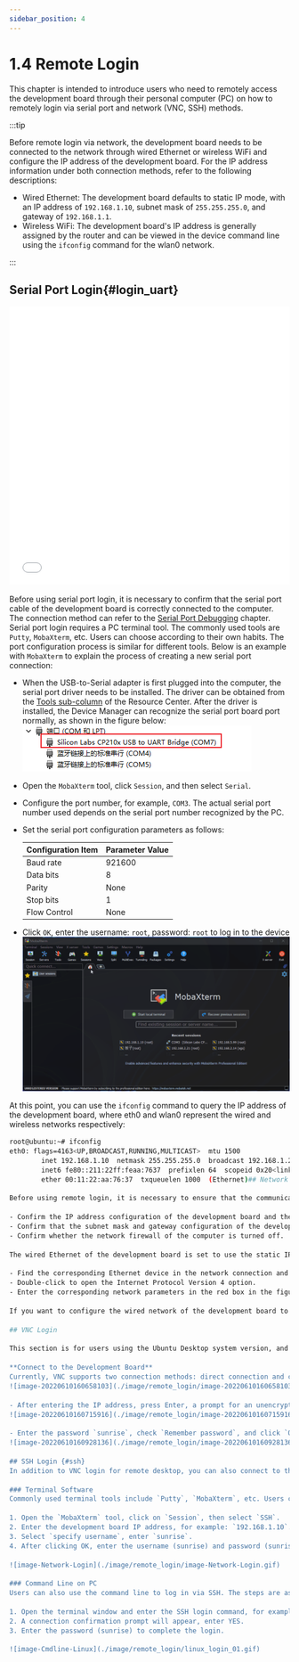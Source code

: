 ```yaml
---
sidebar_position: 4
---
```

# 1.4 Remote Login

This chapter is intended to introduce users who need to remotely access the development board through their personal computer (PC) on how to remotely login via serial port and network (VNC, SSH) methods.

:::tip

Before remote login via network, the development board needs to be connected to the network through wired Ethernet or wireless WiFi and configure the IP address of the development board. For the IP address information under both connection methods, refer to the following descriptions:

- Wired Ethernet: The development board defaults to static IP mode, with an IP address of `192.168.1.10`, subnet mask of `255.255.255.0`, and gateway of `192.168.1.1`.
- Wireless WiFi: The development board's IP address is generally assigned by the router and can be viewed in the device command line using the `ifconfig` command for the wlan0 network.

:::

## Serial Port Login{#login_uart}

<iframe src="//player.bilibili.com/player.html?aid=700903305&bvid=BV1rm4y1E73q&cid=1196550506&page=2" scrolling="no" border="0" frameborder="no" framespacing="0" width="100%" height="500" allowfullscreen="true"> </iframe>

Before using serial port login, it is necessary to confirm that the serial port cable of the development board is correctly connected to the computer. The connection method can refer to the [Serial Port Debugging](/installation/hardware_interface#debug_uart) chapter. Serial port login requires a PC terminal tool. The commonly used tools are `Putty`, `MobaXterm`, etc. Users can choose according to their own habits. The port configuration process is similar for different tools. Below is an example with `MobaXterm` to explain the process of creating a new serial port connection:

- When the USB-to-Serial adapter is first plugged into the computer, the serial port driver needs to be installed. The driver can be obtained from the [Tools sub-column](https://developer.horizon.ai/resource) of the Resource Center. After the driver is installed, the Device Manager can recognize the serial port board port normally, as shown in the figure below:  
![image-20220416105939067](./image/remote_login/image-20220416105939067.png)

- Open the `MobaXterm` tool, click `Session`, and then select `Serial`.

- Configure the port number, for example, `COM3`. The actual serial port number used depends on the serial port number recognized by the PC.

- Set the serial port configuration parameters as follows:
  
  | Configuration Item    | Parameter Value |
  | --------------------- | -------------- |
  | Baud rate             | 921600         |
  | Data bits             | 8              |
  | Parity                | None           |
  | Stop bits             | 1              |
  | Flow Control          | None           |
  
- Click `OK`, enter the username: `root`, password: `root` to log in to the device  
![image-Uart-Login](./image/remote_login/image-Uart-Login.gif)

At this point, you can use the `ifconfig` command to query the IP address of the development board, where eth0 and wlan0 represent the wired and wireless networks respectively:
```bash
root@ubuntu:~# ifconfig
eth0: flags=4163<UP,BROADCAST,RUNNING,MULTICAST>  mtu 1500
        inet 192.168.1.10  netmask 255.255.255.0  broadcast 192.168.1.255
        inet6 fe80::211:22ff:feaa:7637  prefixlen 64  scopeid 0x20<link>
        ether 00:11:22:aa:76:37  txqueuelen 1000  (Ethernet)## Network Status Confirmation

Before using remote login, it is necessary to ensure that the communication between the computer and the development board is normal. If it cannot be pinged, please follow the steps below to confirm:

- Confirm the IP address configuration of the development board and the computer. Generally, the first three segments need to be the same. For example, the development board: `192.168.1.10` and the computer: `192.168.1.100`.
- Confirm that the subnet mask and gateway configuration of the development board and the computer are consistent.
- Confirm whether the network firewall of the computer is turned off.

The wired Ethernet of the development board is set to use the static IP mode by default, and the IP address is `192.168.1.10`. For the case where the development board and the computer are directly connected to the network, only need to configure the computer as a static IP to ensure that it is in the same network segment as the development board. Taking the WIN10 system as an example, the method to modify the static IP of the computer is as follows:

- Find the corresponding Ethernet device in the network connection and double-click to open it.
- Double-click to open the Internet Protocol Version 4 option.
- Enter the corresponding network parameters in the red box in the figure below and click OK.

If you want to configure the wired network of the development board to obtain IP dynamically via DHCP mode, please refer to the [Wired Network](../configuration/network#config_ethnet) chapter for configuration.

## VNC Login

This section is for users using the Ubuntu Desktop system version, and it explains how to use "VNC Viewer" to achieve remote desktop login. "VNC Viewer" is a graphical desktop sharing software that allows you to remotely log in and control the desktop of the device on your computer. With this software, you can preview the system desktop of the development board on your computer screen and use your computer's mouse and keyboard for remote operation. By using VNC Viewer, you can achieve the same effect as local operation on the development board. You can download VNC Viewer from the following link: [VNC Viewer](https://www.realvnc.com/en/connect/download/viewer/).

**Connect to the Development Board**  
Currently, VNC supports two connection methods: direct connection and cloud connection. Users can choose according to their own needs. This article recommends using the direct connection method. The connection steps are as follows:- Enter the IP address of the input device, for example: 192.168.1.10  
![image-20220610160658103](./image/remote_login/image-20220610160658103.png)

- After entering the IP address, press Enter, a prompt for an unencrypted connection will appear, click `Continue`  
![image-20220610160715916](./image/remote_login/image-20220610160715916.png)

- Enter the password `sunrise`, check `Remember password`, and click `OK` to connect  
![image-20220610160928136](./image/remote_login/image-20220610160928136.png)

## SSH Login {#ssh}
In addition to VNC login for remote desktop, you can also connect to the development board via SSH. The following steps describe how to create SSH connections using terminal software and terminal command line methods.

### Terminal Software
Commonly used terminal tools include `Putty`, `MobaXterm`, etc. Users can choose according to their own preferences. The configuration process for different tools is similar. The following example shows how to create a new SSH connection using `MobaXterm`:

1. Open the `MobaXterm` tool, click on `Session`, then select `SSH`.
2. Enter the development board IP address, for example: `192.168.1.10`.
3. Select `specify username`, enter `sunrise`.
4. After clicking OK, enter the username (sunrise) and password (sunrise) to complete the login.

![image-Network-Login](./image/remote_login/image-Network-Login.gif)

### Command Line on PC
Users can also use the command line to log in via SSH. The steps are as follows:

1. Open the terminal window and enter the SSH login command, for example: `ssh sunrise@192.168.1.10`.
2. A connection confirmation prompt will appear, enter YES.
3. Enter the password (sunrise) to complete the login.

![image-Cmdline-Linux](./image/remote_login/linux_login_01.gif)